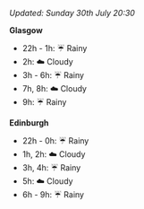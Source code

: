 *Updated: Sunday 30th July 20:30*

**Glasgow**

* 22h - 1h: :umbrella: Rainy
* 2h: :cloud: Cloudy
* 3h - 6h: :umbrella: Rainy
* 7h, 8h: :cloud: Cloudy
* 9h: :umbrella: Rainy

**Edinburgh**

* 22h - 0h: :umbrella: Rainy
* 1h, 2h: :cloud: Cloudy
* 3h, 4h: :umbrella: Rainy
* 5h: :cloud: Cloudy
* 6h - 9h: :umbrella: Rainy

